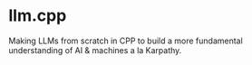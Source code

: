 # llm.cpp
Making LLMs from scratch in CPP to build a more fundamental understanding of AI &amp; machines a la Karpathy.
